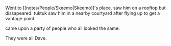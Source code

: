Went to [[notes/People/Skeemo|Skeemo]]'s place. saw him on a rooftop but dissapeared. tuktuk saw him in a nearby courtyard after flying up to get a vantage point.

came upon a party of people who all looked the same.

They were all Dave.

